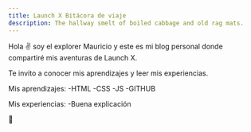 ```yaml
---
title: Launch X Bitácora de viaje
description: The hallway smelt of boiled cabbage and old rag mats.
---
```


Hola ✌️  soy el explorer Mauricio y este es mi blog personal donde compartiré mis aventuras de Launch X.

Te invito a conocer mis aprendizajes y leer mis experiencias.

Mis aprendizajes:
-HTML
-CSS
-JS
-GITHUB

Mis experiencias:
-Buena explicación

🚀
